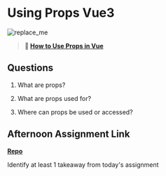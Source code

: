 # Using Props Vue3

![replace_me](https://codeworks.blob.core.windows.net/public/assets/img/illustrations/placeholder.svg)

> **📖 [How to Use Props in Vue](https://codeworksacademy.com/fs-student-guide/resources/wk6/02-Props/)**

## Questions

1. What are props?

2. What are props used for?

3. Where can props be used or accessed?

## Afternoon Assignment Link

**[Repo](https://github.com/{{ghname}}/<ASSIGNMENT_REPO>)**

Identify at least 1 takeaway from today's assignment
